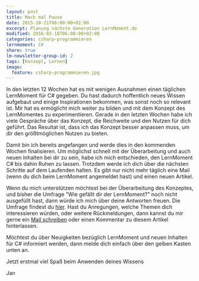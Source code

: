 ```yaml
---
layout: post
title: Mach mal Pause
date: 2015-10-21T06:00:00+02:00
excerpt: Planung nächste Generation LernMoment.de
modified: 2016-03-18T06:00:00+02:00
categories: csharp-programmieren
lernmoment: C#
share: true
lm-newsletter-group-id: 2
tags: [Konzept, Lernen]
image:
  feature: csharp-programmieren.jpg
---
```


In den letzten 12 Wochen hat es mit wenigen Ausnahmen einen täglichen LernMoment für C# gegeben. Du hast dadurch hoffentlich neues Wissen aufgebaut und einige Inspirationen bekommen, was sonst noch so relevant ist. Mir hat es ermöglicht mich weiter zu bilden und mit dem Konzept des LernMomentes zu experimentieren. Gerade in den letzten Wochen habe ich viele Gespräche über das Konzept, die Reichweite und den Nutzen für dich geführt. Das Resultat ist, dass ich das Konzept besser anpassen muss, um dir den größtmöglichen Nutzen zu bieten.

Damit bin ich bereits angefangen und werde dies in den kommenden Wochen finalisieren. Um möglichst schnell mit der Überarbeitung und auch neuen Inhalten bei dir zu sein, habe ich mich entschieden, den LernMoment C# bis dahin Ruhen zu lassen. Trotzdem werde ich dich über die nächsten Schritte auf dem Laufenden halten. Es gibt nur nicht mehr täglich eine Mail (wenn du dich beim LernMoment angemeldet hast) und einen neuen Artikel.

Wenn du mich unterstützen möchtest bei der Überarbeitung des Konzeptes, und bisher die Umfrage "Wie gefällt dir der LernMoment?" noch nicht ausgefüllt hast, dann würde ich mich über deine Antworten freuen. Die Umfrage findest du [hier](http://goo.gl/forms/QIKMzQdIAm). Hast du Anregungen, welche Themen dich interessieren würden, oder weitere Rückmeldungen, dann kannst du mir gerne ein [Mail schreiben](mailto:jan@lernmoment.de) oder einen Kommentar zu diesem Artikel hinterlassen.

Möchtest du über Neuigkeiten bezüglich LernMoment und neuen Inhalten für C# informiert werden, dann melde dich einfach über den gelben Kasten unten an.

Jetzt erstmal viel Spaß beim Anwenden deines Wissens

Jan

